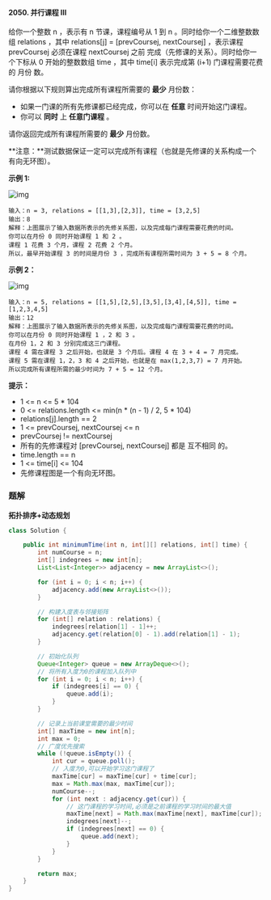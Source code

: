 #### 2050. 并行课程 III

给你一个整数 n ，表示有 n 节课，课程编号从 1 到 n 。同时给你一个二维整数数组 relations ，其中 relations[j] = [prevCoursej, nextCoursej] ，表示课程 prevCoursej 必须在课程 nextCoursej 之前 完成（先修课的关系）。同时给你一个下标从 0 开始的整数数组 time ，其中 time[i] 表示完成第 (i+1) 门课程需要花费的 月份 数。

请你根据以下规则算出完成所有课程所需要的 **最少** 月份数：

- 如果一门课的所有先修课都已经完成，你可以在 **任意** 时间开始这门课程。
- 你可以 **同时** 上 **任意门课程** 。

请你返回完成所有课程所需要的 **最少** 月份数。

**注意：**测试数据保证一定可以完成所有课程（也就是先修课的关系构成一个有向无环图）。

**示例 1:**

![img](http://gitlab.wsh-study.com/xp-study/LeeteCode/-/blob/master/数据结构/基础数据结构/图/images/并行课程III/1.jpg)

```shell
输入：n = 3, relations = [[1,3],[2,3]], time = [3,2,5]
输出：8
解释：上图展示了输入数据所表示的先修关系图，以及完成每门课程需要花费的时间。
你可以在月份 0 同时开始课程 1 和 2 。
课程 1 花费 3 个月，课程 2 花费 2 个月。
所以，最早开始课程 3 的时间是月份 3 ，完成所有课程所需时间为 3 + 5 = 8 个月。
```

**示例 2：**

![img](http://gitlab.wsh-study.com/xp-study/LeeteCode/-/blob/master/数据结构/基础数据结构/图/images/并行课程III/2.jpg)

```shell
输入：n = 5, relations = [[1,5],[2,5],[3,5],[3,4],[4,5]], time = [1,2,3,4,5]
输出：12
解释：上图展示了输入数据所表示的先修关系图，以及完成每门课程需要花费的时间。
你可以在月份 0 同时开始课程 1 ，2 和 3 。
在月份 1，2 和 3 分别完成这三门课程。
课程 4 需在课程 3 之后开始，也就是 3 个月后。课程 4 在 3 + 4 = 7 月完成。
课程 5 需在课程 1，2，3 和 4 之后开始，也就是在 max(1,2,3,7) = 7 月开始。
所以完成所有课程所需的最少时间为 7 + 5 = 12 个月。
```

**提示：**

* 1 <= n <= 5 * 104
* 0 <= relations.length <= min(n * (n - 1) / 2, 5 * 104)
* relations[j].length == 2
* 1 <= prevCoursej, nextCoursej <= n
* prevCoursej != nextCoursej
* 所有的先修课程对 [prevCoursej, nextCoursej] 都是 互不相同 的。
* time.length == n
* 1 <= time[i] <= 104
* 先修课程图是一个有向无环图。

### 题解

**拓扑排序+动态规划**

```java
class Solution {

    public int minimumTime(int n, int[][] relations, int[] time) {
        int numCourse = n;
        int[] indegrees = new int[n];
        List<List<Integer>> adjacency = new ArrayList<>();

        for (int i = 0; i < n; i++) {
            adjacency.add(new ArrayList<>());
        }

        // 构建入度表与邻接矩阵
        for (int[] relation : relations) {
            indegrees[relation[1] - 1]++;
            adjacency.get(relation[0] - 1).add(relation[1] - 1);
        }

        // 初始化队列
        Queue<Integer> queue = new ArrayDeque<>();
        // 将所有入度为0的课程加入队列中
        for (int i = 0; i < n; i++) {
            if (indegrees[i] == 0) {
                queue.add(i);
            }
        }

        // 记录上当前课堂需要的最少时间
        int[] maxTime = new int[n];
        int max = 0;
        // 广度优先搜索
        while (!queue.isEmpty()) {
            int cur = queue.poll();
            // 入度为0,可以开始学习这门课程了
            maxTime[cur] = maxTime[cur] + time[cur];
            max = Math.max(max, maxTime[cur]);
            numCourse--;
            for (int next : adjacency.get(cur)) {
                // 这门课程的学习时间,必须是之前课程的学习时间的最大值
                maxTime[next] = Math.max(maxTime[next], maxTime[cur]);
                indegrees[next]--;
                if (indegrees[next] == 0) {
                    queue.add(next);
                }
            }
        }

        return max;
    }
}
```

